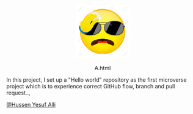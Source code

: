 <a name="readme-top"></a>

<div align="center">
  <!-- microverse welcome logo. -->
  <img src="imoji.jpg" alt="logo" width="140"  height="auto" />
  <br/>

 A.html

</div>

<!-- PROJECT DESCRIPTION -->
In this project, I set up a "Hello world" repository as the first microverse project which is to experience correct GitHub flow, branch and pull request..,

<!-- AUTHOR -->

<a name="author"></a>

[@Hussen Yesuf Alli](https://github.com/hussenyesufalli@gmail.com)

